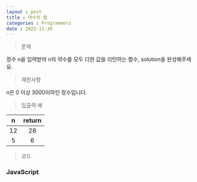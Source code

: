 ```yaml
---
layout : post
title : 약수의 합
categories : Programmers
date : 2023-11-30
---
```

> 문제<br>

정수 n을 입력받아 n의 약수를 모두 더한 값을 리턴하는 함수, solution을 완성해주세요.

> 제한사항<br>

n은 0 이상 3000이하인 정수입니다.

> 입출력 예<br>

|n|return|
|:--:|:--:|
|12|28|
|5|6|

> 코드

### JavaScript

<script src=""></script>